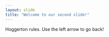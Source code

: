```yaml
---
layout: slide
title: "Welcome to our second slide!"
---
```

Hoggerton rules.
Use the left arrow to go back!